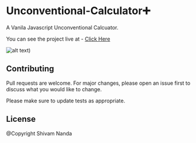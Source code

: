 # Unconventional-Calculator➕

A Vanila Javascript Unconventional Calcuator.

You can see the project live at - [Click Here] 

![alt text](https://i.ibb.co/f8bB0Xs/ezgif-com-gif-maker-2.gif))

## Contributing
Pull requests are welcome. For major changes, please open an issue first to discuss what you would like to change.

Please make sure to update tests as appropriate.

## License

@Copyright Shivam Nanda

[Click Here]: <https://iamshivamnanda.github.io/Unconventional-Calculator/>
